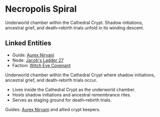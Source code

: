 # Necropolis Spiral


Underworld chamber within the Cathedral Crypt. Shadow initiations, ancestral grief, and death–rebirth trials unfold in its winding descent.

## Linked Entities
- Guide: [Aurex Nirvani](../characters/aurex_nirvani.md)
- Node: [Jacob's Ladder 27](../nodes/jacobs_ladder_27.md)
- Faction: [Witch Eye Covenant](../factions/witch_eye.md)

Underworld chamber within the Cathedral Crypt where shadow initiations, ancestral grief, and death-rebirth trials occur.

- Lives inside the Cathedral Crypt as the underworld chamber.
- Hosts shadow initiations and ancestral remembrance rites.
- Serves as staging ground for death–rebirth trials.

Guides: [Aurex Nirvani](../characters/aurex_nirvani.md) and allied crypt keepers.


